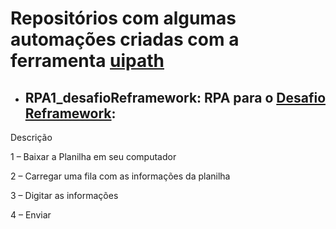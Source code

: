 # Repositórios com algumas automações criadas com a ferramenta [uipath](https://www.uipath.com/)

- ## RPA1_desafioReframework: RPA para o [Desafio Reframework](https://mestrerpa.com.br/desafio-reframework/):
Descrição 

1 – Baixar a Planilha em seu computador

2 – Carregar uma fila com as informações da planilha

3 – Digitar as informações

4 – Enviar
